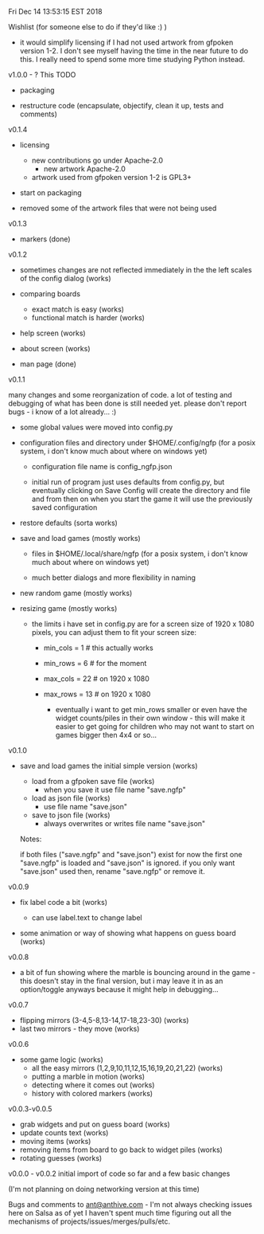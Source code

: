 Fri Dec 14 13:53:15 EST 2018


Wishlist (for someone else to do if they'd like :) )

  - it would simplify licensing if I had not used artwork 
    from gfpoken version 1-2.  I don't see myself having 
    the time in the near future to do this.  I really need
    to spend some more time studying Python instead.


v1.0.0 - ?  This TODO

  - packaging

  - restructure code (encapsulate, objectify, clean it up,
    tests and comments)


v0.1.4

  - licensing
    - new contributions go under Apache-2.0
      - new artwork Apache-2.0
    - artwork used from gfpoken version 1-2 is GPL3+

  - start on packaging

  - removed some of the artwork files that were not being used


v0.1.3

  - markers (done)


v0.1.2

  - sometimes changes are not reflected immediately in the
      the left scales of the config dialog (works)

  - comparing boards
    - exact match is easy (works)
    - functional match is harder (works)

  - help screen (works)

  - about screen (works)

  - man page (done)


v0.1.1

  many changes and some reorganization of code.
a lot of testing and debugging of what has 
been done is still needed yet.  please don't 
report bugs - i know of a lot already...  :)

  - some global values were moved into config.py

  - configuration files and directory under
    $HOME/.config/ngfp (for a posix system, i don't	
    know much about where on windows yet)

    - configuration file name is config_ngfp.json

    - initial run of program just uses defaults from
      config.py, but eventually clicking on Save Config
      will create the directory and file and from then
      on when you start the game it will use the 
      previously saved configuration

  - restore defaults (sorta works)

  - save and load games (mostly works)

    - files in $HOME/.local/share/ngfp (for a posix 
      system, i don't	know much about where on windows yet)

    - much better dialogs and more flexibility in naming

  - new random game (mostly works)

  - resizing game (mostly works)

    - the limits i have set in config.py are for a screen
      size of 1920 x 1080 pixels, you can adjust them to
      fit your screen size:

      - min_cols = 1      # this actually works
      - min_rows = 6      # for the moment
      - max_cols = 22     # on 1920 x 1080
      - max_rows = 13     # on 1920 x 1080

        - eventually i want to get min_rows smaller
          or even have the widget counts/piles in their
          own window - this will make it easier to get
          going for children who may not want to start
          on games bigger then 4x4 or so...


v0.1.0

  - save and load games the initial simple version (works)
    - load from a gfpoken save file (works)
      - when you save it use file name "save.ngfp"
    - load as json file (works)
      - use file name "save.json"
    - save to json file (works)
      - always overwrites or writes file name "save.json"


    Notes:

      if both files ("save.ngfp" and "save.json") exist for now
    the first one "save.ngfp" is loaded and "save.json" is 
    ignored.  if you only want "save.json" used then, rename 
    "save.ngfp" or remove it.


v0.0.9

  - fix label code a bit (works)
    - can use label.text to change label

  - some animation or way of showing what happens on guess board (works)


v0.0.8

  - a bit of fun showing where the marble is bouncing
    around in the game - this doesn't stay in the final
    version, but i may leave it in as an option/toggle
    anyways because it might help in debugging...


v0.0.7


  - flipping mirrors (3-4,5-8,13-14,17-18,23-30) (works)
  - last two mirrors - they move (works)


v0.0.6

  - some game logic (works)
    - all the easy mirrors (1,2,9,10,11,12,15,16,19,20,21,22) (works)
    - putting a marble in motion (works)
    - detecting where it comes out (works)
    - history with colored markers (works)


v0.0.3-v0.0.5

  - grab widgets and put on guess board (works)
  - update counts text (works)
  - moving items (works)
  - removing items from board to go back to widget piles (works)
  - rotating guesses (works)


v0.0.0 - v0.0.2
  initial import of code so far and a few basic changes



  (I'm not planning on doing networking version at this time)

  Bugs and comments to ant@anthive.com - I'm not always checking
issues here on Salsa as of yet I haven't spent much time figuring
out all the mechanisms of projects/issues/merges/pulls/etc.
